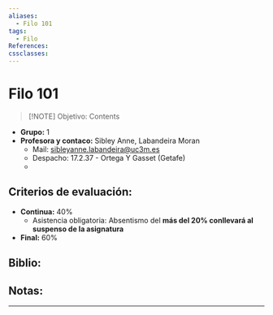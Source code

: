 ```yaml
---
aliases:
  - Filo 101
tags:
  - Filo
References: 
cssclasses:
---
```

# Filo 101

> [!NOTE] Objetivo: 
> Contents

+ **Grupo:** 1
+ **Profesora y contaco:** Sibley Anne, Labandeira Moran
	+ Mail: sibleyanne.labandeira@uc3m.es
	+ Despacho: 17.2.37 - Ortega Y Gasset (Getafe)
	+ 

## Criterios de evaluación:
+ **Continua:** 40%
	+ Asistencia obligatoria: Absentismo del **más del 20% conllevará al suspenso de la asignatura**
+ **Final:** 60%

## Biblio:

## Notas:

***